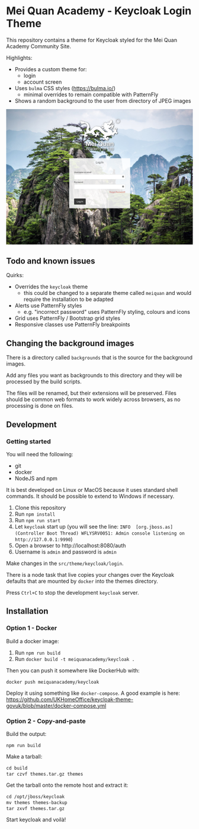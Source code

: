 # Mei Quan Academy - Keycloak Login Theme

This repository contains a theme for Keycloak styled for the Mei Quan Academy Community Site.

Highlights:

- Provides a custom theme for:
  - login
  - account screen
- Uses `bulma` CSS styles (https://bulma.io/)
  - minimal overrides to remain compatible with PatternFly
- Shows a random background to the user from directory of JPEG images

![Screenshot - login](screenshots/screenshot-login.png)

## Todo and known issues

Quirks:

- Overrides the `keycloak` theme
  - this could be changed to a separate theme called `meiquan` and would require the installation to be adapted
- Alerts use PatternFly styles
  - e.g. "incorrect password" uses PatternFly styling, colours and icons
- Grid uses PatternFly / Bootstrap grid styles
- Responsive classes use PatternFly breakpoints  

## Changing the background images

There is a directory called `backgrounds` that is the source for the background images.

Add any files you want as backgrounds to this directory and they will be processed by the build scripts.

The files will be renamed, but their extensions will be preserved. Files should be common web formats to work widely across browsers, as no processing is done on files.
  
## Development

### Getting started

You will need the following:

- git
- docker
- NodeJS and npm

It is best developed on Linux or MacOS because it uses standard shell commands. It should be possible to extend to Windows if necessary.

1. Clone this repository
2. Run `npm install`
3. Run `npm run start`
4. Let `keycloak` start up (you will see the line: `INFO  [org.jboss.as] (Controller Boot Thread) WFLYSRV0051: Admin console listening on http://127.0.0.1:9990`)
5. Open a browser to http://localhost:8080/auth
6. Username is `admin` and password is `admin`

Make changes in the `src/theme/keycloak/login`.

There is a node task that live copies your changes over the Keycloak defaults that are mounted by `docker` into the themes directory.

Press `Ctrl+C` to stop the development `keycloak` server.

## Installation

### Option 1 - Docker

Build a docker image:

1. Run `npm run build`
2. Run `docker build -t meiquanacademy/keycloak .`

Then you can push it somewhere like DockerHub with:
```
docker push meiquanacademy/keycloak
```

Deploy it using something like `docker-compose`. A good example is here: https://github.com/UKHomeOffice/keycloak-theme-govuk/blob/master/docker-compose.yml

### Option 2 - Copy-and-paste

Build the output:

```
npm run build
```

Make a tarball:

```
cd build
tar czvf themes.tar.gz themes
```

Get the tarball onto the remote host and extract it:

```
cd /opt/jboss/keycloak
mv themes themes-backup
tar zxvf themes.tar.gz
```

Start keycloak and voilà!
